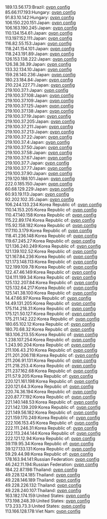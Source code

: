 189.13.56.173:Brazil: [ovpn config](vpn/189_13_56_173.ovpn)  
85.66.117.193:Hungary: [ovpn config](vpn/85_66_117_193.ovpn)  
91.83.10.142:Hungary: [ovpn config](vpn/91_83_10_142.ovpn)  
106.150.220.151:Japan: [ovpn config](vpn/106_150_220_151.ovpn)  
106.163.190.245:Japan: [ovpn config](vpn/106_163_190_245.ovpn)  
110.134.154.61:Japan: [ovpn config](vpn/110_134_154_61.ovpn)  
113.197.152.111:Japan: [ovpn config](vpn/113_197_152_111.ovpn)  
116.82.55.153:Japan: [ovpn config](vpn/116_82_55_153.ovpn)  
118.241.154.101:Japan: [ovpn config](vpn/118_241_154_101.ovpn)  
118.243.191.89:Japan: [ovpn config](vpn/118_243_191_89.ovpn)  
126.153.138.222:Japan: [ovpn config](vpn/126_153_138_222.ovpn)  
126.38.38.39:Japan: [ovpn config](vpn/126_38_38_39.ovpn)  
133.32.134.10:Japan: [ovpn config](vpn/133_32_134_10.ovpn)  
159.28.140.236:Japan: [ovpn config](vpn/159_28_140_236.ovpn)  
180.23.184.84:Japan: [ovpn config](vpn/180_23_184_84.ovpn)  
210.224.227.71:Japan: [ovpn config](vpn/210_224_227_71.ovpn)  
219.100.37.1:Japan: [ovpn config](vpn/219_100_37_1.ovpn)  
219.100.37.108:Japan: [ovpn config](vpn/219_100_37_108.ovpn)  
219.100.37.109:Japan: [ovpn config](vpn/219_100_37_109.ovpn)  
219.100.37.125:Japan: [ovpn config](vpn/219_100_37_125.ovpn)  
219.100.37.138:Japan: [ovpn config](vpn/219_100_37_138.ovpn)  
219.100.37.19:Japan: [ovpn config](vpn/219_100_37_19.ovpn)  
219.100.37.205:Japan: [ovpn config](vpn/219_100_37_205.ovpn)  
219.100.37.211:Japan: [ovpn config](vpn/219_100_37_211.ovpn)  
219.100.37.213:Japan: [ovpn config](vpn/219_100_37_213.ovpn)  
219.100.37.22:Japan: [ovpn config](vpn/219_100_37_22.ovpn)  
219.100.37.4:Japan: [ovpn config](vpn/219_100_37_4.ovpn)  
219.100.37.50:Japan: [ovpn config](vpn/219_100_37_50.ovpn)  
219.100.37.58:Japan: [ovpn config](vpn/219_100_37_58.ovpn)  
219.100.37.67:Japan: [ovpn config](vpn/219_100_37_67.ovpn)  
219.100.37.7:Japan: [ovpn config](vpn/219_100_37_7.ovpn)  
219.100.37.77:Japan: [ovpn config](vpn/219_100_37_77.ovpn)  
219.100.37.90:Japan: [ovpn config](vpn/219_100_37_90.ovpn)  
219.120.188.101:Japan: [ovpn config](vpn/219_120_188_101.ovpn)  
222.0.185.150:Japan: [ovpn config](vpn/222_0_185_150.ovpn)  
60.68.129.229:Japan: [ovpn config](vpn/60_68_129_229.ovpn)  
60.93.19.113:Japan: [ovpn config](vpn/60_93_19_113.ovpn)  
92.202.102.35:Japan: [ovpn config](vpn/92_202_102_35.ovpn)  
106.244.133.234:Korea Republic of: [ovpn config](vpn/106_244_133_234.ovpn)  
110.14.153.205:Korea Republic of: [ovpn config](vpn/110_14_153_205.ovpn)  
110.47.140.158:Korea Republic of: [ovpn config](vpn/110_47_140_158.ovpn)  
115.22.89.174:Korea Republic of: [ovpn config](vpn/115_22_89_174.ovpn)  
115.92.158.182:Korea Republic of: [ovpn config](vpn/115_92_158_182.ovpn)  
117.110.3.179:Korea Republic of: [ovpn config](vpn/117_110_3_179.ovpn)  
118.41.236.148:Korea Republic of: [ovpn config](vpn/118_41_236_148.ovpn)  
119.67.245.27:Korea Republic of: [ovpn config](vpn/119_67_245_27.ovpn)  
121.136.240.249:Korea Republic of: [ovpn config](vpn/121_136_240_249.ovpn)  
121.139.102.52:Korea Republic of: [ovpn config](vpn/121_139_102_52.ovpn)  
121.167.84.236:Korea Republic of: [ovpn config](vpn/121_167_84_236.ovpn)  
121.173.148.113:Korea Republic of: [ovpn config](vpn/121_173_148_113.ovpn)  
122.199.109.78:Korea Republic of: [ovpn config](vpn/122_199_109_78.ovpn)  
122.47.46.149:Korea Republic of: [ovpn config](vpn/122_47_46_149.ovpn)  
124.111.199.34:Korea Republic of: [ovpn config](vpn/124_111_199_34.ovpn)  
125.132.207.84:Korea Republic of: [ovpn config](vpn/125_132_207_84.ovpn)  
125.132.64.217:Korea Republic of: [ovpn config](vpn/125_132_64_217.ovpn)  
125.141.38.100:Korea Republic of: [ovpn config](vpn/125_141_38_100.ovpn)  
14.47.66.97:Korea Republic of: [ovpn config](vpn/14_47_66_97.ovpn)  
14.49.131.205:Korea Republic of: [ovpn config](vpn/14_49_131_205.ovpn)  
175.114.218.31:Korea Republic of: [ovpn config](vpn/175_114_218_31.ovpn)  
175.121.50.127:Korea Republic of: [ovpn config](vpn/175_121_50_127.ovpn)  
175.211.142.222:Korea Republic of: [ovpn config](vpn/175_211_142_222.ovpn)  
180.65.102.12:Korea Republic of: [ovpn config](vpn/180_65_102_12.ovpn)  
180.70.68.32:Korea Republic of: [ovpn config](vpn/180_70_68_32.ovpn)  
183.106.213.55:Korea Republic of: [ovpn config](vpn/183_106_213_55.ovpn)  
1.238.107.254:Korea Republic of: [ovpn config](vpn/1_238_107_254.ovpn)  
1.243.90.204:Korea Republic of: [ovpn config](vpn/1_243_90_204.ovpn)  
211.106.43.210:Korea Republic of: [ovpn config](vpn/211_106_43_210.ovpn)  
211.201.206.118:Korea Republic of: [ovpn config](vpn/211_201_206_118.ovpn)  
211.206.91.131:Korea Republic of: [ovpn config](vpn/211_206_91_131.ovpn)  
211.218.253.4:Korea Republic of: [ovpn config](vpn/211_218_253_4.ovpn)  
211.237.162.68:Korea Republic of: [ovpn config](vpn/211_237_162_68.ovpn)  
211.57.9.205:Korea Republic of: [ovpn config](vpn/211_57_9_205.ovpn)  
220.121.161.198:Korea Republic of: [ovpn config](vpn/220_121_161_198.ovpn)  
220.121.64.3:Korea Republic of: [ovpn config](vpn/220_121_64_3.ovpn)  
220.74.36.194:Korea Republic of: [ovpn config](vpn/220_74_36_194.ovpn)  
220.87.77.192:Korea Republic of: [ovpn config](vpn/220_87_77_192.ovpn)  
221.140.148.53:Korea Republic of: [ovpn config](vpn/221_140_148_53.ovpn)  
221.142.139.209:Korea Republic of: [ovpn config](vpn/221_142_139_209.ovpn)  
221.149.56.182:Korea Republic of: [ovpn config](vpn/221_149_56_182.ovpn)  
221.159.170.249:Korea Republic of: [ovpn config](vpn/221_159_170_249.ovpn)  
222.106.153.45:Korea Republic of: [ovpn config](vpn/222_106_153_45.ovpn)  
222.111.246.31:Korea Republic of: [ovpn config](vpn/222_111_246_31.ovpn)  
222.113.244.144:Korea Republic of: [ovpn config](vpn/222_113_244_144.ovpn)  
222.121.12.94:Korea Republic of: [ovpn config](vpn/222_121_12_94.ovpn)  
39.119.95.34:Korea Republic of: [ovpn config](vpn/39_119_95_34.ovpn)  
39.127.133.131:Korea Republic of: [ovpn config](vpn/39_127_133_131.ovpn)  
59.29.44.98:Korea Republic of: [ovpn config](vpn/59_29_44_98.ovpn)  
178.163.94.141:Russian Federation: [ovpn config](vpn/178_163_94_141.ovpn)  
46.242.11.194:Russian Federation: [ovpn config](vpn/46_242_11_194.ovpn)  
184.22.87.198:Thailand: [ovpn config](vpn/184_22_87_198.ovpn)  
49.228.124.185:Thailand: [ovpn config](vpn/49_228_124_185.ovpn)  
49.228.146.189:Thailand: [ovpn config](vpn/49_228_146_189.ovpn)  
49.228.226.132:Thailand: [ovpn config](vpn/49_228_226_132.ovpn)  
49.228.240.107:Thailand: [ovpn config](vpn/49_228_240_107.ovpn)  
163.182.174.159:United States: [ovpn config](vpn/163_182_174_159.ovpn)  
173.198.248.39:United States: [ovpn config](vpn/173_198_248_39.ovpn)  
173.233.73.3:United States: [ovpn config](vpn/173_233_73_3.ovpn)  
113.166.128.178:Viet Nam: [ovpn config](vpn/113_166_128_178.ovpn)  
